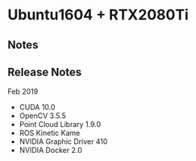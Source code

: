 # Ubuntu1604 + RTX2080Ti

## Notes

## Release Notes
Feb 2019
* CUDA 10.0
* OpenCV 3.5.5
* Point Cloud Library 1.9.0
* ROS Kinetic Kame
* NVIDIA Graphic Driver 410
* NVIDIA Docker 2.0
